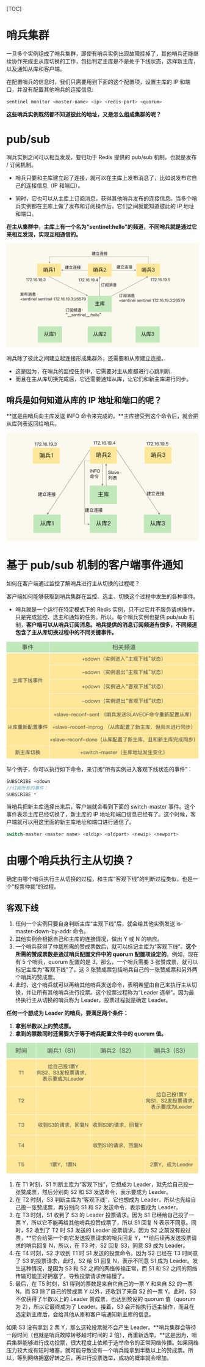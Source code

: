 [TOC]

# 哨兵集群

一旦多个实例组成了哨兵集群，即使有哨兵实例出现故障挂掉了，其他哨兵还能继续协作完成主从库切换的工作，包括判定主库是不是处于下线状态，选择新主库，以及通知从库和客户端。

在配置哨兵的信息时，我们只需要用到下面的这个配置项，设置主库的 IP 和端口，并没有配置其他哨兵的连接信息:

```java
sentinel monitor <master-name> <ip> <redis-port> <quorum> 
```

**这些哨兵实例既然都不知道彼此的地址，又是怎么组成集群的呢？**

# pub/sub

哨兵实例之间可以相互发现，要归功于 Redis 提供的 pub/sub 机制，也就是发布 / 订阅机制。

- 哨兵只要和主库建立起了连接，就可以在主库上发布消息了，比如说发布它自己的连接信息（IP 和端口）。

- 同时，它也可以从主库上订阅消息，获得其他哨兵发布的连接信息。当多个哨兵实例都在主库上做了发布和订阅操作后，它们之间就能知道彼此的 IP 地址和端口。

**在主从集群中，主库上有一个名为“sentinel:hello”的频道，不同哨兵就是通过它来相互发现，实现互相通信的。**

![ca42698128aa4c8a374efbc575ea22b1](../../img/ca42698128aa4c8a374efbc575ea22b1.jpg)

哨兵除了彼此之间建立起连接形成集群外，还需要和从库建立连接。

- 这是因为，在哨兵的监控任务中，它需要对主从库都进行心跳判断.
- 而且在主从库切换完成后，它还需要通知从库，让它们和新主库进行同步。

## 哨兵是如何知道从库的 IP 地址和端口的呢？

**这是由哨兵向主库发送 INFO 命令来完成的。**主库接受到这个命令后，就会把从库列表返回给哨兵。

![88fdc68eb94c44efbdf7357260091de0](../../img/88fdc68eb94c44efbdf7357260091de0.jpg)

# 基于 pub/sub 机制的客户端事件通知

如何在客户端通过监控了解哨兵进行主从切换的过程呢？

客户端如何能够获取到哨兵集群在监控、选主、切换这个过程中发生的各种事件。

- 哨兵就是一个运行在特定模式下的 Redis 实例，只不过它并不服务请求操作，只是完成监控、选主和通知的任务。所以，每个哨兵实例也提供 pub/sub 机制，**客户端可以从哨兵订阅消息。哨兵提供的消息订阅频道有很多，不同频道包含了主从库切换过程中的不同关键事件。**

![4e9665694a9565abbce1a63cf111f725](../../img/4e9665694a9565abbce1a63cf111f725.jpg)

举个例子，你可以执行如下命令，来订阅“所有实例进入客观下线状态的事件”：

```java
SUBSCRIBE +odown
//订阅所有的事件：
SUBSCRIBE *
```

当哨兵把新主库选择出来后，客户端就会看到下面的 switch-master 事件。这个事件表示主库已经切换了，新主库的 IP 地址和端口信息已经有了。这个时候，客户端就可以用这里面的新主库地址和端口进行通信了。

```java
switch-master <master name> <oldip> <oldport> <newip> <newport>
```

# 由哪个哨兵执行主从切换？

确定由哪个哨兵执行主从切换的过程，和主库“客观下线”的判断过程类似，也是一个“投票仲裁”的过程。

## 客观下线

1. 任何一个实例只要自身判断主库“主观下线”后，就会给其他实例发送 is-master-down-by-addr 命令。
2. 其他实例会根据自己和主库的连接情况，做出 Y 或 N 的响应。
3. 一个哨兵获得了仲裁所需的赞成票数后，就可以标记主库为“客观下线”。**这个所需的赞成票数是通过哨兵配置文件中的 quorum 配置项设定的**。例如，现在有 5 个哨兵，quorum 配置的是 3，那么，一个哨兵需要 3 张赞成票，就可以标记主库为“客观下线”了。这 3 张赞成票包括哨兵自己的一张赞成票和另外两个哨兵的赞成票。
4. 此时，这个哨兵就可以再给其他哨兵发送命令，表明希望由自己来执行主从切换，并让所有其他哨兵进行投票。这个投票过程称为“Leader 选举”。因为最终执行主从切换的哨兵称为 Leader，投票过程就是确定 Leader。

**任何一个想成为 Leader 的哨兵，要满足两个条件：**

1.  **拿到半数以上的赞成票。**
2. **拿到的票数同时还需要大于等于哨兵配置文件中的 quorum 值。**

![5f6ceeb9337e158cc759e23c0f375fd9](../../img/5f6ceeb9337e158cc759e23c0f375fd9.jpg)

1. 在 T1 时刻，S1 判断主库为“客观下线”，它想成为 Leader，就先给自己投一张赞成票，然后分别向 S2 和 S3 发送命令，表示要成为 Leader。
2. 在 T2 时刻，S3 判断主库为“客观下线”，它也想成为 Leader，所以也先给自己投一张赞成票，再分别向 S1 和 S2 发送命令，表示要成为 Leader。
3. 在 T3 时刻，S1 收到了 S3 的 Leader 投票请求。因为 S1 已经给自己投了一票 Y，所以它不能再给其他哨兵投赞成票了，所以 S1 回复 N 表示不同意。同时，S2 收到了 T2 时 S3 发送的 Leader 投票请求。因为 S2 之前没有投过票，**它会给第一个向它发送投票请求的哨兵回复 Y，**给后续再发送投票请求的哨兵回复 N，所以，在 T3 时，S2 回复 S3，同意 S3 成为 Leader。
4. 在 T4 时刻，S2 才收到 T1 时 S1 发送的投票命令。因为 S2 已经在 T3 时同意了 S3 的投票请求，此时，S2 给 S1 回复 N，表示不同意 S1 成为 Leader。发生这种情况，是因为 S3 和 S2 之间的网络传输正常，而 S1 和 S2 之间的网络传输可能正好拥塞了，导致投票请求传输慢了。
5. 最后，在 T5 时刻，S1 得到的票数是来自它自己的一票 Y 和来自 S2 的一票 N。而 S3 除了自己的赞成票 Y 以外，还收到了来自 S2 的一票 Y。此时，S3 不仅获得了半数以上的 Leader 赞成票，也达到预设的 quorum 值（quorum 为 2），所以它最终成为了 Leader。接着，S3 会开始执行选主操作，而且在选定新主库后，会给其他从库和客户端通知新主库的信息。

如果 S3 没有拿到 2 票 Y，那么这轮投票就不会产生 Leader。**哨兵集群会等待一段时间（也就是哨兵故障转移超时时间的 2 倍），再重新选举。**这是因为，哨兵集群能够进行成功投票，很大程度上依赖于选举命令的正常网络传播。如果网络压力较大或有短时堵塞，就可能导致没有一个哨兵能拿到半数以上的赞成票。所以，等到网络拥塞好转之后，再进行投票选举，成功的概率就会增加。

